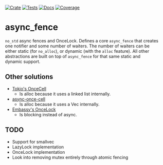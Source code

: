 [![Crate][CrateStatus]][Crate]
[![Tests][TestsStatus]][Tests]
[![Docs][PagesStatus]][Docs]
[![Coverage][Coverage]][CoveragePages]

# async\_fence
`no_std` async fences and OnceLock.
Defines a core `async_fence` that creates one notifier and some number of
waiters.
The number of waiters can be either static (for `no_alloc`), or dynamic (with
the `alloc` feature).
All other abstractions are built on top of `async_fence` for that same static
and dynamic support.

## Other solutions
* [Tokio's OnceCell][TokioOnceCell]
    * Is alloc because it uses a linked list internally.
* [async-once-cell][AsyncOnceCell]
    * Is alloc because it uses a Vec internally.
* [Embassy's OnceLock][EmbassyOnceLock]
    * Is blocking instead of async.

## TODO
* Support for smallvec
* LazyLock implementation
* OnceLock implementation
* Look into removing mutex entirely through atomic fencing

[CrateStatus]: https://img.shields.io/crates/v/async_fence.svg
[Crate]: https://crates.io/crates/async_fence
[TestsStatus]: https://github.com/Bennett-Petzold/async_fence/actions/workflows/all-tests.yml/badge.svg?branch=main
[Tests]: https://github.com/Bennett-Petzold/async_fence/actions/workflows/all-tests.yml
[PagesStatus]: https://github.com/Bennett-Petzold/async_fence/actions/workflows/pages.yml/badge.svg?branch=main
[Docs]: https://bennett-petzold.github.io/async_fence/docs/async_fence/
[Coverage]: https://bennett-petzold.github.io/async_fence/coverage/badge.svg
[CoveragePages]: https://bennett-petzold.github.io/async_fence/coverage/

[TokioOnceCell]: https://docs.rs/tokio/latest/tokio/sync/struct.OnceCell.html 
[AsyncOnceCell]: https://lib.rs/crates/async-once-cell
[EmbassyOnceLock]: https://docs.embassy.dev/embassy-sync/git/default/once_lock/struct.OnceLock.html
